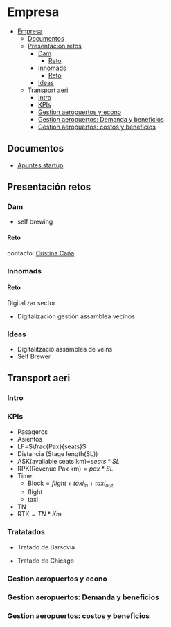 # Empresa

- [Empresa](#empresa)
  - [Documentos](#documentos)
  - [Presentación retos](#presentación-retos)
    - [Dam](#dam)
      - [Reto](#reto)
    - [Innomads](#innomads)
      - [Reto](#reto-1)
    - [Ideas](#ideas)
  - [Transport aeri](#transport-aeri)
    - [Intro](#intro)
    - [KPIs](#kpis)
    - [Gestion aeropuertos y econo](#gestion-aeropuertos-y-econo)
    - [Gestion aeropuertos: Demanda y beneficios](#gestion-aeropuertos-demanda-y-beneficios)
    - [Gestion aeropuertos: costos y beneficios](#gestion-aeropuertos-costos-y-beneficios)

## Documentos

- [Apuntes startup](Documentos/EMP/1.%20APUNTS%2019v2%20CATALÀ.pdf)

## Presentación retos

### Dam

- self brewing

#### Reto

contacto: [Cristina Caña]("ccanabaro@damm.es")

### Innomads

#### Reto

Digitalizar sector

- Digitalización gestión assamblea vecinos

### Ideas

- Digitalització assamblea de veins
- Self Brewer


## Transport aeri

### Intro

### KPIs

- Pasageros
- Asientos
- LF=$\frac{Pax}{seats}$
- Distancia (Stage length(SL))
- ASK(available seats km)=$seats*SL$
- RPK(Revenue Pax km)$= pax*SL$
- Time:
  - Block$=flight+ taxi_{in}+taxi_{out}$
  - flight
  - taxi
- TN
- RTK$=TN*Km$

### Tratatados

- Tratado de Barsovia

- Tratado de Chicago

### Gestion aeropuertos y econo

### Gestion aeropuertos: Demanda y beneficios

### Gestion aeropuertos: costos y beneficios



